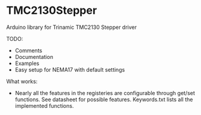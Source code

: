 # TMC2130Stepper
Arduino library for Trinamic TMC2130 Stepper driver

TODO:
- Comments
- Documentation
- Examples
- Easy setup for NEMA17 with default settings

What works:
- Nearly all the features in the registeries are configurable through get/set functions. See datasheet for possible features. Keywords.txt lists all the implemented functions.